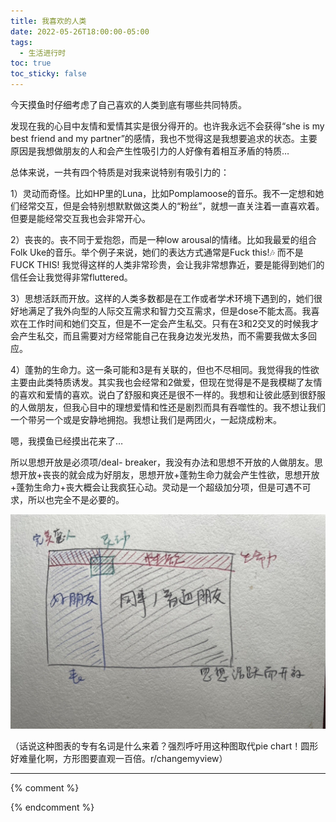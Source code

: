 ```yaml
---
title: 我喜欢的人类
date: 2022-05-26T18:00:00-05:00
tags:
  - 生活进行时
toc: true
toc_sticky: false
---
```


今天摸鱼时仔细考虑了自己喜欢的人类到底有哪些共同特质。
<!--more-->

发现在我的心目中友情和爱情其实是很分得开的。也许我永远不会获得“she is my best friend and my partner”的感情，我也不觉得这是我想要追求的状态。主要原因是我想做朋友的人和会产生性吸引力的人好像有着相互矛盾的特质…

总体来说，一共有四个特质是对我来说特别有吸引力的：

1）灵动而奇怪。比如HP里的Luna，比如Pomplamoose的音乐。我不一定想和她们经常交互，但是会特别想默默做这类人的“粉丝”，就想一直关注着一直喜欢着。但要是能经常交互我也会非常开心。

2）丧丧的。丧不同于爱抱怨，而是一种low arousal的情绪。比如我最爱的组合Folk Uke的音乐。举个例子来说，她们的表达方式通常是Fuck this!🎶 而不是FUCK THIS! 我觉得这样的人类非常珍贵，会让我非常想靠近，要是能得到她们的信任会让我觉得非常fluttered。

3）思想活跃而开放。这样的人类多数都是在工作或者学术环境下遇到的，她们很好地满足了我外向型的人际交互需求和智力交互需求，但是dose不能太高。我喜欢在工作时间和她们交互，但是不一定会产生私交。只有在3和2交叉的时候我才会产生私交，而且需要对方经常能自己在我身边发光发热，而不需要我做太多回应。

4）蓬勃的生命力。这一条可能和3是有关联的，但也不尽相同。我觉得我的性欲主要由此类特质诱发。其实我也会经常和2做爱，但现在觉得是不是我模糊了友情的喜欢和爱情的喜欢。说白了舒服和爽还是很不一样的。我想和让彼此感到很舒服的人做朋友，但我心目中的理想爱情和性还是剧烈而具有吞噬性的。我不想让我们一个带另一个或是安静地拥抱。我想让我们是两团火，一起烧成粉末。

嗯，我摸鱼已经摸出花来了…

所以思想开放是必须项/deal- breaker，我没有办法和思想不开放的人做朋友。思想开放+丧丧的就会成为好朋友，思想开放+蓬勃生命力就会产生性欲，思想开放+蓬勃生命力+丧大概会让我疯狂心动。灵动是一个超级加分项，但是可遇不可求，所以也完全不是必要的。

<img src="https://raw.githubusercontent.com/samsmerrygoround/samsmerrygoround.github.io/main/assets/images/humans-i-like.jpeg" alt="iud-2" width="700"/>

（话说这种图表的专有名词是什么来着？强烈呼吁用这种图取代pie chart！圆形好难量化啊，方形图要直观一百倍。r/changemyview）

---


{% comment %}

{% endcomment %}
